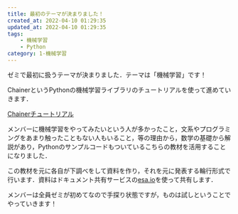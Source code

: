 ```yaml
---
title: 最初のテーマが決まりました！
created_at: 2022-04-10 01:29:35
updated_at: 2022-04-10 01:29:35
tags: 
    - 機械学習
    - Python
category: 1-機械学習
---
```


ゼミで最初に扱うテーマが決まりました．テーマは「機械学習」です！

ChainerというPythonの機械学習ライブラリのチュートリアルを使って進めていきます．

[Chainerチュートリアル](https://tutorials.chainer.org/ja/tutorial.html)

メンバーに機械学習をやってみたいという人が多かったこと，文系やプログラミングをあまり触ったこともない人もいること，等の理由から，数学の基礎から解説があり，Pythonのサンプルコードもついているこちらの教材を活用することになりました．

この教材を元に各自が下調べをして資料を作り，それを元に発表する輪行形式で行います．資料はドキュメント共有サービスの[esa.io](https://esa.io/)を使って共有します．

メンバーは全員ゼミが初めてなので手探り状態ですが，ものは試しということでやっていきます！